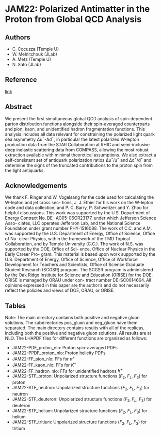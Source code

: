 # JAM22: Polarized Antimatter in the Proton from Global QCD Analysis 
## Authors

- C. Cocuzza (Temple U)
- W. Melnitchouk (JLab)
- A. Metz (Temple U)
- N. Sato (JLab)

## Reference

[link](https://inspirehep.net/literature/2029139)


## Abstract

We present the first simultaneous global QCD analysis of spin-dependent parton distribution functions alongside their spin-averaged counterparts and pion, kaon, and unidentified hadron fragmentation functions. This analysis includes all data relevant for constraining the polarized light quark sea asymmetry 
Δu¯-Δd¯, in particular the latest polarized W-lepton production data from the STAR Collaboration at RHIC and semi-inclusive deep inelastic scattering data from COMPASS, allowing the most robust extraction available with minimal theoretical assumptions. We also extract a self-consistent set of antiquark polarization ratios Δu¯/u¯ and Δd¯/d¯ and determine the signs of the truncated contributions to the proton spin from the light antiquarks.


## Acknowledgements

We thank F. Ringer and W. Vogelsang for the code used for calculating the W-lepton and jet cross sec- tions, J. J. Ethier for his work on the W-lepton code and data collection, and P. C. Barry, P. Schweitzer and Y. Zhou for helpful discussions. This work was supported by the U.S. Department of Energy Contract No. DE- AC05-06OR23177, under which Jefferson Science Asso- ciates, LLC operates Jefferson Lab, and the National Science Foundation under grant number PHY-1516088. The work of C.C. and A.M. was supported by the U.S. Department of Energy, Office of Science, Office of Nu- clear Physics, within the framework of the TMD Topical Collaboration, and by Temple University (C.C.). The work of N.S. was supported by the DOE, Office of Sci- ence, Office of Nuclear Physics in the Early Career Pro- gram. This material is based upon work supported by the U.S. Department of Energy, Office of Science, Office of Workforce Development for Teachers and Scientists, Office of Science Graduate Student Research (SCGSR) program. The SCGSR program is administered by the Oak Ridge Institute for Science and Education (ORISE) for the DOE. ORISE is managed by ORAU under con- tract number DE-SC0014664. All opinions expressed in this paper are the author’s and do not necessarily reflect the policies and views of DOE, ORAU, or ORISE.

## Tables

Note: The main directory contains both positive and negative gluon solutions.  The subdirectories pos_gluon and neg_gluon have them separated.
The main directory contains results with all of the replicas, including both the positive and negative gluon solutions.  All results are at NLO.  The LHAPDF files for different functions are organized as follows:
- JAM22-PDF_proton_nlo:  Proton spin-averaged PDFs
- JAM22-PPDF_proton_nlo: Proton helicity PDFs
- JAM22-FF_pion_nlo:   FFs for $\pi^+$
- JAM22-FF_kaon_nlo:   FFs for $K^+$
- JAM22-FF_hadron_nlo: FFs for unidentified hadrons $h^+$
- JAM22-STF_proton:   Unpolarized structure functions ($F_2$, $F_L$, $F_3$) for proton
- JAM22-STF_neutron:  Unpolarized structure functions ($F_2$, $F_L$, $F_3$) for neutron
- JAM22-STF_deuteron: Unpolarized structure functions ($F_2$, $F_L$, $F_3$) for deuteron
- JAM22-STF_helium:   Unpolarized structure functions ($F_2$, $F_L$, $F_3$) for helium
- JAM22-STF_tritium:  Unpolarized structure functions ($F_2$, $F_L$, $F_3$) for tritium





